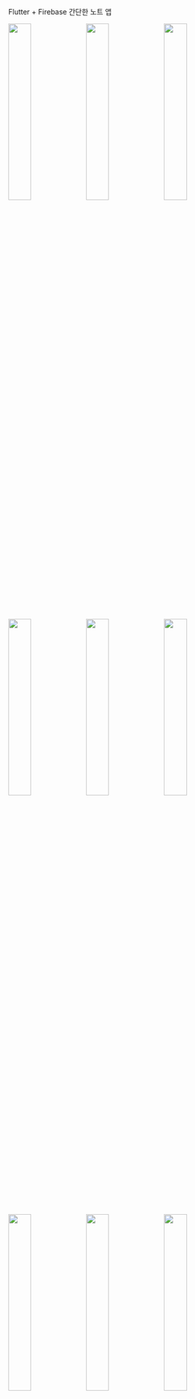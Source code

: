 Flutter + Firebase 간단한 노트 앱

<img src="https://user-images.githubusercontent.com/116051442/227448698-3b5795a9-83d8-42c6-a34f-3a493963d85a.png" width="30%"/> <img src="https://user-images.githubusercontent.com/116051442/227449487-2844f11c-8e1a-4636-86e6-8dcf1f957b4d.png" width="30%"/> <img src="https://user-images.githubusercontent.com/116051442/227449491-6d085275-e015-4403-b7ec-dd14269c2cf3.png" width="30%"/>

<img src="https://user-images.githubusercontent.com/116051442/227449494-d1f74f1d-e516-4932-a7fb-bfbe9bd3e409.png" width="30%"/> <img src="https://user-images.githubusercontent.com/116051442/227449497-f54dac59-32a1-4678-a2f6-7834279d711b.png" width="30%"/> <img src="https://user-images.githubusercontent.com/116051442/227449500-eb9513a8-c94b-4735-a552-91b28c71a18a.png" width="30%"/>

<img src="https://user-images.githubusercontent.com/116051442/227449501-2753c996-8c68-4a62-b496-6a1ad54a290e.png" width="30%"/> <img src="https://user-images.githubusercontent.com/116051442/227449503-c2e54b2a-57b0-4690-a80c-734b71af3d20.png" width="30%"/> <img src="https://user-images.githubusercontent.com/116051442/227449505-936a2022-e744-4e6e-958a-54bcb96004f1.png" width="30%"/>












